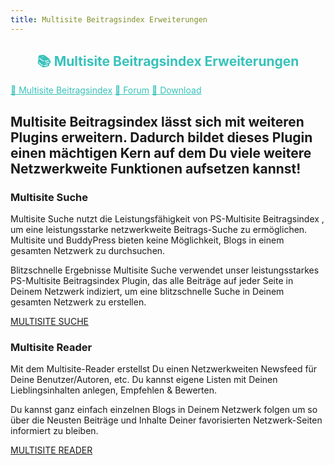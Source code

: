 ```yaml
---
title: Multisite Beitragsindex Erweiterungen
---
```


<link rel="stylesheet" href="assets/style.css">

<h2 align="center" style="color:#38c2bb;">📚 Multisite Beitragsindex Erweiterungen</h2>

<div class="menu">
  <a href="index.html" style="color:#38c2bb;">📖 Multisite Beitragsindex</a> 
  <a href="https://github.com/cp-psource/ps-postindexer/discussions" style="color:#38c2bb;">💬 Forum</a> 
  <a href="https://github.com/cp-psource/ps-postindexer/releases" style="color:#38c2bb;">📝 Download</a>
</div>

## Multisite Beitragsindex lässt sich mit weiteren Plugins erweitern. Dadurch bildet dieses Plugin einen mächtigen Kern auf dem Du viele weitere Netzwerkweite Funktionen aufsetzen kannst!

### Multisite Suche

Multisite Suche nutzt die Leistungsfähigkeit von PS-Multisite Beitragsindex , um eine leistungsstarke netzwerkweite Beitrags-Suche zu ermöglichen.
Multisite und BuddyPress bieten keine Möglichkeit, Blogs in einem gesamten Netzwerk zu durchsuchen.

Blitzschnelle Ergebnisse
Multisite Suche verwendet unser leistungsstarkes PS-Multisite Beitragsindex Plugin, das alle Beiträge auf jeder Seite in Deinem Netzwerk indiziert, 
um eine blitzschnelle Suche in Deinem gesamten Netzwerk zu erstellen.

<div class="btn">
  <a href="https://cp-psource.github.io/global-site-search/"> MULTISITE SUCHE</a>
</div>

### Multisite Reader

Mit dem Multisite-Reader erstellst Du einen Netzwerkweiten Newsfeed für Deine Benutzer/Autoren, etc. Du kannst eigene Listen mit Deinen Lieblingsinhalten anlegen, Empfehlen & Bewerten.

Du kannst ganz einfach einzelnen Blogs in Deinem Netzwerk folgen um so über die Neusten Beiträge und Inhalte Deiner favorisierten Netzwerk-Seiten informiert zu bleiben.

<div class="btn">
  <a href="https://cp-psource.github.io/msreader/"> MULTISITE READER</a>
</div>

